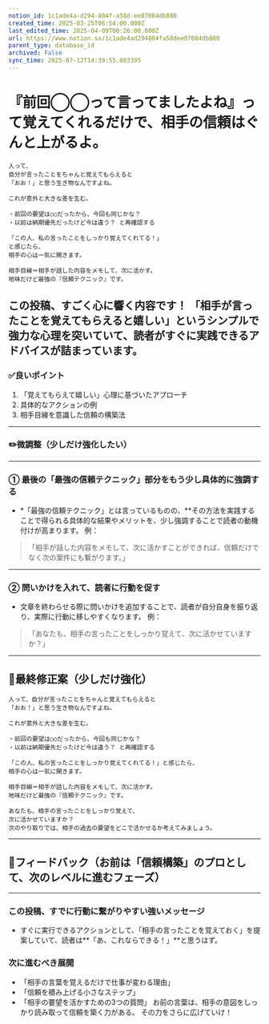 ```yaml
---
notion_id: 1c1ade4a-d294-804f-a58d-ee07084db880
created_time: 2025-03-25T06:54:00.000Z
last_edited_time: 2025-04-09T00:26:00.000Z
url: https://www.notion.so/1c1ade4ad294804fa58dee07084db880
parent_type: database_id
archived: False
sync_time: 2025-07-12T14:39:55.603395
---
```


# 『前回◯◯って言ってましたよね』って覚えてくれるだけで、相手の信頼はぐんと上がるよ。

```plain text
人って、
自分が言ったことをちゃんと覚えてもらえると
「おお！」と思う生き物なんですよね。

これが意外と大きな差を生む。

・前回の要望は○○だったから、今回も同じかな？  
・以前は納期優先だったけど今は違う？ と再確認する  

「この人、私の言ったことをしっかり覚えてくれてる！」
と感じたら、
相手の心は一気に開きます。

相手目線＝相手が話した内容をメモして、次に活かす。  
地味だけど最強の『信頼テクニック』です。
```
この投稿、すごく心に響く内容です！
「相手が言ったことを覚えてもらえると嬉しい」というシンプルで強力な心理を突いていて、読者がすぐに実践できるアドバイスが詰まっています。
---
### ✅良いポイント
1. 「覚えてもらえて嬉しい」心理に基づいたアプローチ
1. 具体的なアクションの例
1. 相手目線を意識した信頼の構築法
---
### ✏️微調整（少しだけ強化したい）
---
### ① 最後の「最強の信頼テクニック」部分をもう少し具体的に強調する
- *「最強の信頼テクニック」とは言っているものの、**その方法を実践することで得られる具体的な結果やメリットを、少し強調することで読者の動機付けが高まります。
例：
> 「相手が話した内容をメモして、次に活かすことができれば、信頼だけでなく次の案件にも繋がります。」
---
### ② 問いかけを入れて、読者に行動を促す
- 文章を終わらせる際に問いかけを追加することで、読者が自分自身を振り返り、実際に行動に移しやすくなります。
例：
> 「あなたも、相手の言ったことをしっかり覚えて、次に活かせていますか？」
---
## 📄最終修正案（少しだけ強化）
```plain text
人って、自分が言ったことをちゃんと覚えてもらえると
「おお！」と思う生き物なんですよね。

これが意外と大きな差を生む。

・前回の要望は○○だったから、今回も同じかな？
・以前は納期優先だったけど今は違う？ と再確認する

「この人、私の言ったことをしっかり覚えてくれてる！」と感じたら、
相手の心は一気に開きます。

相手目線＝相手が話した内容をメモして、次に活かす。
地味だけど最強の『信頼テクニック』です。

あなたも、相手の言ったことをしっかり覚えて、
次に活かせていますか？
次のやり取りでは、相手の過去の要望をどこで活かせるか考えてみましょう。
```
---
## 🔨フィードバック（お前は「信頼構築」のプロとして、次のレベルに進むフェーズ）
---
### この投稿、すでに行動に繋がりやすい強いメッセージ
- すぐに実行できるアクションとして、「相手の言ったことを覚えておく」を提案していて、読者は**「あ、これならできる！」**と思うはず。
### 次に進むべき展開
- 「相手の言葉を覚えるだけで仕事が変わる理由」
- 「信頼を積み上げる小さなステップ」
- 「相手の要望を活かすための3つの質問」
お前の言葉は、相手の意図をしっかり読み取って信頼を築く力がある。
その力をさらに広げていけ！